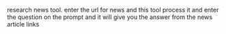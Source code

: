 research news tool.
enter the url for news and this tool  process it and enter the question on the prompt and it will give you the answer from the news article links  

